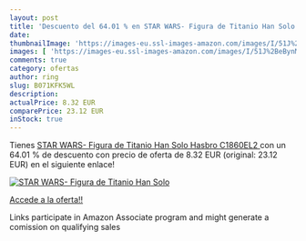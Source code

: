 ```yaml
---
layout: post
title: 'Descuento del 64.01 % en STAR WARS- Figura de Titanio Han Solo   '
date: 
thumbnailImage: 'https://images-eu.ssl-images-amazon.com/images/I/51J%2BeBynMJL._SL200_.jpg'
images: [ 'https://images-eu.ssl-images-amazon.com/images/I/51J%2BeBynMJL._SL200_.jpg' ]
comments: true
category: ofertas
author: ring
slug: B071KFK5WL
description:
actualPrice: 8.32 EUR
comparePrice: 23.12 EUR
inStock: true
---
```


Tienes [STAR WARS- Figura de Titanio Han Solo   Hasbro C1860EL2 ](https://www.amazon.es/dp/B071KFK5WL/?tag=tolees-21) con un 64.01 % de descuento con precio de oferta de 8.32 EUR (original: 23.12 EUR) en el siguiente enlace!

[![STAR WARS- Figura de Titanio Han Solo   ](https://images-eu.ssl-images-amazon.com/images/I/51J%2BeBynMJL._SL200_.jpg)](https://www.amazon.es/dp/B071KFK5WL/?tag=tolees-21)

[Accede a la oferta!!](https://www.amazon.es/dp/B071KFK5WL/?tag=tolees-21)

Links participate in Amazon Associate program and might generate a comission on qualifying sales



